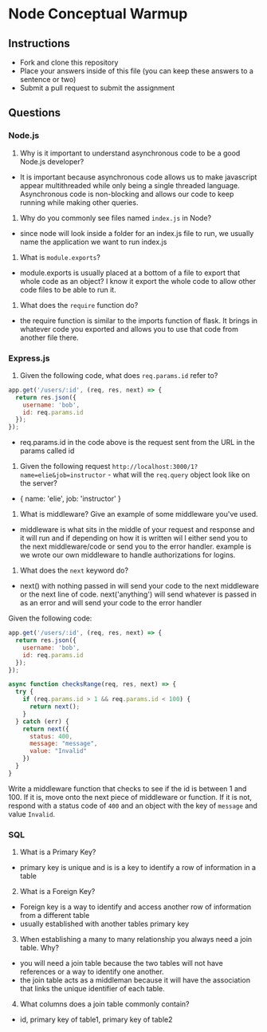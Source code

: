 # Node Conceptual Warmup

## Instructions

- Fork and clone this repository
- Place your answers inside of this file (you can keep these answers to a sentence or two)
- Submit a pull request to submit the assignment

## Questions

### Node.js

1.  Why is it important to understand asynchronous code to be a good Node.js developer?

- It is important because asynchronous code allows us to make javascript appear multithreaded while only being a single threaded language. Asynchronous code is non-blocking and allows our code to keep running while making other queries.

1.  Why do you commonly see files named `index.js` in Node?

- since node will look inside a folder for an index.js file to run, we usually name the application we want to run index.js

1.  What is `module.exports`?

- module.exports is usually placed at a bottom of a file to export that whole code as an object? I know it export the whole code to allow other code files to be able to run it.

1.  What does the `require` function do?

- the require function is similar to the imports function of flask. It brings in whatever code you exported and allows you to use that code from another file there.

### Express.js

1.  Given the following code, what does `req.params.id` refer to?

```js
app.get('/users/:id', (req, res, next) => {
  return res.json({
    username: 'bob',
    id: req.params.id
  });
});
```

- req.params.id in the code above is the request sent from the URL in the params called id

1.  Given the following request `http://localhost:3000/1?name=elie&job=instructor` - what will the `req.query` object look like on the server?

- {
  name: 'elie',
  job: 'instructor'
  }

1.  What is middleware? Give an example of some middleware you've used.

- middleware is what sits in the middle of your request and response and it will run and if depending on how it is written wil l either send you to the next middleware/code or send you to the error handler. example is we wrote our own middleware to handle authorizations for logins.

1.  What does the `next` keyword do?

- next() with nothing passed in will send your code to the next middleware or the next line of code. next('anything') will send whatever is passed in as an error and will send your code to the error handler

Given the following code:

```js
app.get('/users/:id', (req, res, next) => {
  return res.json({
    username: 'bob',
    id: req.params.id
  });
});
```

```js
async function checksRange(req, res, next) => {
  try {
    if (req.params.id > 1 && req.params.id < 100) {
      return next();
    }
  } catch (err) {
    return next({
      status: 400,
      message: "message",
      value: "Invalid"
    })
  }
}
```

Write a middleware function that checks to see if the id is between 1 and 100. If it is, move onto the next piece of middleware or function. If it is not, respond with a status code of `400` and an object with the key of `message` and value `Invalid`.

### SQL

1.  What is a Primary Key?

- primary key is unique and is is a key to identify a row of information in a table

2.  What is a Foreign Key?

- Foreign key is a way to identify and access another row of information from a different table
- usually established with another tables primary key

3.  When establishing a many to many relationship you always need a join table. Why?

- you will need a join table because the two tables will not have references or a way to identify one another.
- the join table acts as a middleman because it will have the association that links the unique identifier of each table.

4.  What columns does a join table commonly contain?

- id, primary key of table1, primary key of table2
